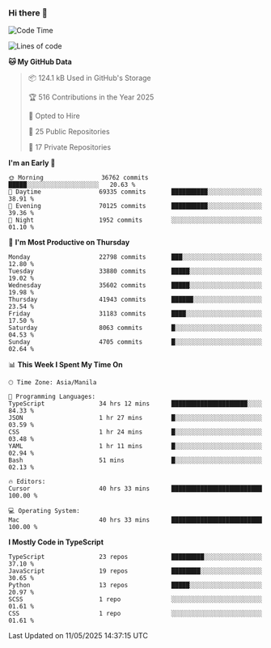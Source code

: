 ### Hi there 👋

<!--START_SECTION:waka-->
![Code Time](http://img.shields.io/badge/Code%20Time-1%2C728%20hrs%2029%20mins-blue)

![Lines of code](https://img.shields.io/badge/From%20Hello%20World%20I%27ve%20Written-66.6%20million%20lines%20of%20code-blue)

**🐱 My GitHub Data** 

> 📦 124.1 kB Used in GitHub's Storage 
 > 
> 🏆 516 Contributions in the Year 2025
 > 
> 💼 Opted to Hire
 > 
> 📜 25 Public Repositories 
 > 
> 🔑 17 Private Repositories 
 > 
**I'm an Early 🐤** 

```text
🌞 Morning                36762 commits       █████░░░░░░░░░░░░░░░░░░░░   20.63 % 
🌆 Daytime                69335 commits       ██████████░░░░░░░░░░░░░░░   38.91 % 
🌃 Evening                70125 commits       ██████████░░░░░░░░░░░░░░░   39.36 % 
🌙 Night                  1952 commits        ░░░░░░░░░░░░░░░░░░░░░░░░░   01.10 % 
```
📅 **I'm Most Productive on Thursday** 

```text
Monday                   22798 commits       ███░░░░░░░░░░░░░░░░░░░░░░   12.80 % 
Tuesday                  33880 commits       █████░░░░░░░░░░░░░░░░░░░░   19.02 % 
Wednesday                35602 commits       █████░░░░░░░░░░░░░░░░░░░░   19.98 % 
Thursday                 41943 commits       ██████░░░░░░░░░░░░░░░░░░░   23.54 % 
Friday                   31183 commits       ████░░░░░░░░░░░░░░░░░░░░░   17.50 % 
Saturday                 8063 commits        █░░░░░░░░░░░░░░░░░░░░░░░░   04.53 % 
Sunday                   4705 commits        █░░░░░░░░░░░░░░░░░░░░░░░░   02.64 % 
```


📊 **This Week I Spent My Time On** 

```text
🕑︎ Time Zone: Asia/Manila

💬 Programming Languages: 
TypeScript               34 hrs 12 mins      █████████████████████░░░░   84.33 % 
JSON                     1 hr 27 mins        █░░░░░░░░░░░░░░░░░░░░░░░░   03.59 % 
CSS                      1 hr 24 mins        █░░░░░░░░░░░░░░░░░░░░░░░░   03.48 % 
YAML                     1 hr 11 mins        █░░░░░░░░░░░░░░░░░░░░░░░░   02.94 % 
Bash                     51 mins             █░░░░░░░░░░░░░░░░░░░░░░░░   02.13 % 

🔥 Editors: 
Cursor                   40 hrs 33 mins      █████████████████████████   100.00 % 

💻 Operating System: 
Mac                      40 hrs 33 mins      █████████████████████████   100.00 % 
```

**I Mostly Code in TypeScript** 

```text
TypeScript               23 repos            █████████░░░░░░░░░░░░░░░░   37.10 % 
JavaScript               19 repos            ████████░░░░░░░░░░░░░░░░░   30.65 % 
Python                   13 repos            █████░░░░░░░░░░░░░░░░░░░░   20.97 % 
SCSS                     1 repo              ░░░░░░░░░░░░░░░░░░░░░░░░░   01.61 % 
CSS                      1 repo              ░░░░░░░░░░░░░░░░░░░░░░░░░   01.61 % 
```




 Last Updated on 11/05/2025 14:37:15 UTC
<!--END_SECTION:waka-->
